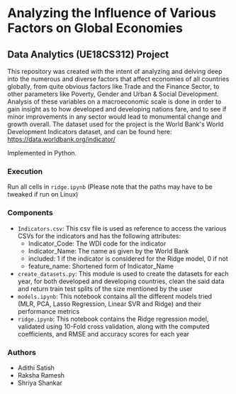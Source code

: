 # Analyzing the Influence of Various Factors on Global Economies

## Data Analytics (UE18CS312) Project

This repository was created with the intent of analyzing and delving deep into the numerous and diverse factors that affect economies of all countries globally, from quite obvious factors like Trade and the Finance Sector, to other parameters like Poverty, Gender and Urban & Social Development. Analysis of these variables on a macroeconomic scale is done in order to gain insight as to how developed and developing nations fare, and to see if minor improvements in any sector would lead to monumental change and growth overall. The dataset used for the project is the World Bank's World Development Indicators dataset, and can be found here: https://data.worldbank.org/indicator/

Implemented in Python.

### Execution
Run all cells in ```ridge.ipynb``` (Please note that the paths may have to be tweaked if run on Linux)

### Components
- ```Indicators.csv```: This csv file is used as reference to access the various CSVs for the indicators and has the following attributes:
  - Indicator_Code: The WDI code for the indicator
  - Indicator_Name: The name as given by the World Bank
  - included: 1 if the indicator is considered for the Ridge model, 0 if not
  - feature_name: Shortened form of Indicator_Name
- ```create_datasets.py```: This module is used to create the datasets for each year, for both developed and developing countries, clean the said data and return train test splits of the size mentioned by the user
- ```models.ipynb```: This notebook contains all the different models tried (MLR, PCA, Lasso Regression, Linear SVR and Ridge) and their performance metrics
- ```ridge.ipynb```: This notebook contains the Ridge regression model, validated using 10-Fold cross validation, along with the computed coefficients, and RMSE and accuracy scores for each year 

### Authors
- Adithi Satish
- Raksha Ramesh
- Shriya Shankar
